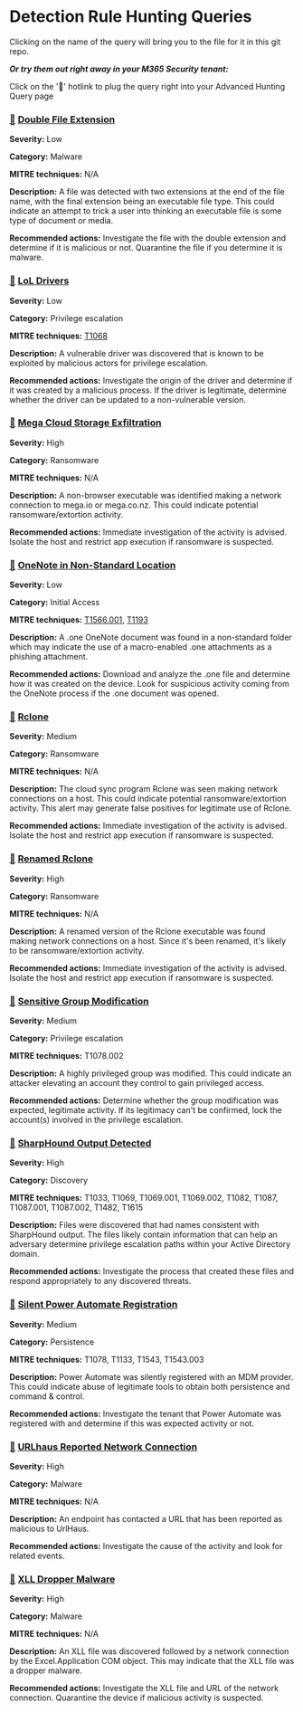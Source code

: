 # Detection Rule Hunting Queries

Clicking on the name of the query will bring you to the file for it in this git repo.

***Or try them out right away in your M365 Security tenant:***

Click on the '🔎' hotlink to plug the query right into your Advanced Hunting Query page

### [🔎](https://security.microsoft.com/v2/advanced-hunting?query=H4sIAAAAAAAAA62W22rbQBCG5zrQdxC-csEt5AC5KA24qZM45GAip7SEXAhbSRwUS7EV2yl5-H4zjqyVbWhgjVjt_rMz_86MVrObSCy5BDKUVEbyJJEk0pIZshjZWAbItQ_kO60vr6AIvYH0pC43UpMM6R19g_ka45SZKpot8Az28RIqZzOefAmVsxFMPRgVf5ItZH5PjXhzx_Pcoi5QD88mji9DuV-gR3AVxQ6-Jzcl6wi_pxv0-YnVdp2cTFitQPpV-hWcOjGo5V4FuV4XeGdFsrth78s1U8Yl-ovnGf2tfJZvtt5P1p_YTovliD6hbyHRnZnzfVTnDdupPCAb0QKkOaPEdOoLqwvbszHMgRzQ9tfaLmsHxtKHc8pMjqb6-VV-SFO6jKo50f_n4xyHck58vhwdOfPkaMlvmh_HCdloenK0ycexN0col54cp0Ry5c0RboDB96vo_vLnCNll_hxtT45Q_njn9Bf_rT-Db0aVo4jkzbSKs7YPCqmAiemXPHrujhfy1ZrWeGee19Evsk2VW1fdVrlv0N6h3gZIh7zr_70FlMwZeilnX0x11vtDFx3l1PobWZ1Xb9wK7vrbNKs5a5c7RfYuXxfbEVoJ2dE4Osg1lw2L5wSebRu34RkYY2RvPa075mHPfBqzi1MYNTLN9JnpxB-0bdrNI5UXO3eu7TagllfMPyOdR13VciNws9Bm9cI2s2znJvsHqH1RNIgJAAA&timeRangeId=week) [Double File Extension](DoubleFileExtension.kusto)

**Severity:** Low

**Category:** Malware

**MITRE techniques:** N/A

**Description:** A file was detected with two extensions at the end of the file name, with the final extension being an executable file type. This could indicate an attempt to trick a user into thinking an executable file is some type of document or media.

**Recommended actions:** Investigate the file with the double extension and determine if it is malicious or not. Quarantine the file if you determine it is malware.

### [🔎](https://security.microsoft.com/v2/advanced-hunting?query=H4sIAAAAAAAAA-1X227TQBDdZyT-wURIbaRQmgDlUkWiokVUUBrRlpcKoTRx05TUtmy3oYiP58zZ3cRxnPWSF16Q5dienT0795lMVKhyFahPKsa9r1I1VnegpSoDtYv7RvXBEXKlryb4_YWvTVyh-mlWIq4MydnHSgpqphJgRniG6g1wMqwJRqRGqonvc_VWNdQVqDk4M_A8xTXltQW0mIhFebbwHoOnD_4xnuXVAX7vgPkN6FOs5EAPIM0ldqVGjy7Wc8rdgBRN9VA9UL_BZXWJgBrMNNEWSPCWUo_v5oxlDVchHcKmGiUHb9EGm7NTztU2ZG6qFjGCpWtP3VIX0aIeq-3EekfJtUeHBbShoeVAvKF_54idGsQYO8S60QLiKvmeOdH2adcBdyaURixcj_rciXpGHw3AKc96tBc1GmtbjeiRew-8HSdez8TxGBEvqOEs91yYL52YR4x_8bVfBL5yoh3DF5JlfXpE9p5A74xWuPFAf-1E_0KNY0R5Ch_5ad-uyZliJVs3pto1udQzlccXzZ1HH0wGTbwitO2RRzlj_m_0dWfRR-yIUVkjRNc-csQH0Z1Jc8QT6L8Hfh9MdzaVMTuQYccL151Rc9weIvWCnTBDVQ49q7I7w1ajD2FrXW98TnFnmusUXccTRqFPTevUZKBbo_UyslOTkV_NnHKJO_TqRp2arDwF18irInVMRto5IAFXrK5NDj4BzxS3WLY8O7SUTEMbM6wN4FiUqYmwcEGWR5SmMaPILLMLikxQATtIznPGtEEMewTE6eNbx2tK38gpE8NtM_CIUgzIb_Wumg6thNdYG9N7V3zmmMS0jWyXvAfGBU-U83UXlhN_kH-IVXlGRrLNBU9IpEhnlL7w3nTIA8ogJ2ULvGV77RWq3ymkSEwOadtZtMWJqOFEnFcp64FF_iatLbZ4TOxLWqO6ynXJJRYdcQremq3uVvhFV7H_vqnzja321f7x27P9j691Ymre5VbFlebQsXWLfbbmVud9yxl5Nr6GrOl6Jhwwbk7N_4eMlUz6SasUKZ9J11WvKgqEbv1f5K3uGd01-oyglWf4VkX3ENrybNoq2KxsJfk-pG1z_lu203KPGab3Z9R6QEzJk6KOVu9j4z_ZfYb3yZIVDwvyJdQhJ816JjO0ABa5r_TLH-FhTfX6DwAA&timeRangeId=week) [LoL Drivers](LoLDrivers.kusto)

**Severity:** Low

**Category:** Privilege escalation

**MITRE techniques:** [T1068](https://attack.mitre.org/techniques/T1068/)

**Description:** A vulnerable driver was discovered that is known to be exploited by malicious actors for privilege escalation.

**Recommended actions:** Investigate the origin of the driver and determine if it was created by a malicious process. If the driver is legitimate, determine whether the driver can be updated to a non-vulnerable version.

### [🔎](https://security.microsoft.com/v2/advanced-hunting?query=H4sIAAAAAAAAA72STQrCQAyF31rwDqMH6ClUcCMiuJZaWy3-jHSKiohn95voRnClrZR0yMvLyySTgXKdVCrjnGC1zvKqtNUQPNcBJKirjm5yxDZgFeY047-HW3POwXZgGX7MSFE8kOfUh5NrDZKAeXxn-t_kx2gCfgX9dKMxsZLsEnZtCmtNiXnrLvCNQHfWaWq6Tj3drUqGTmRGNMEu2LNKis7qR_WCSLxjAfvSgn4AKbAKRvPqXkebcdqCdmmKR6LeJtR8hb1td-QGrLB9W5H_31oZPTZfb2m8M5z4PouXvzWvje5Ci7Nb2oad3rQfyxt38J4EAAA&timeRangeId=week) [Mega Cloud Storage Exfiltration](MegaExfiltration.kusto)

**Severity:** High

**Category:** Ransomware

**MITRE techniques:** N/A

**Description:** A non-browser executable was identified making a network connection to mega.io or mega.co.nz. This could indicate potential ransomware/extortion activity.

**Recommended actions:** Immediate investigation of the activity is advised. Isolate the host and restrict app execution if ransomware is suspected.

### [🔎]() [OneNote in Non-Standard Location](OneNoteWeirdLocation.kusto)

**Severity:** Low

**Category:** Initial Access

**MITRE techniques:** [T1566.001](https://attack.mitre.org/techniques/T1566/001/), [T1193](https://attack.mitre.org/techniques/T1193/)

**Description:** A .one OneNote document was found in a non-standard folder which may indicate the use of a macro-enabled .one attachments as a phishing attachment.

**Recommended actions:** Download and analyze the .one file and determine how it was created on the device. Look for suspicious activity coming from the OneNote process if the .one document was opened.

### [🔎](https://security.microsoft.com/v2/advanced-hunting?query=H4sIAAAAAAAAAx2MQQqDQBAE6xzwD-ID_IE3E_AS_ILIEpdEF1Q0h-DbUyxDz0DXdLcEDiKj96l2ThIrb-76gUVno-DGj1I26a2qpJNFaWTIe-FFL0u5a3Meup_cOzDnTMPlrvwaJclMoFZfVfEHylBSLowAAAA&timeRangeId=week) [Rclone](Rclone.kusto)

**Severity:** Medium

**Category:** Ransomware

**MITRE techniques:** N/A

**Description:** The cloud sync program Rclone was seen making network connections on a host. This could indicate potential ransomware/extortion activity. This alert may generate false positives for legitimate use of Rclone.

**Recommended actions:** Immediate investigation of the activity is advised. Isolate the host and restrict app execution if ransomware is suspected.

### [🔎](https://security.microsoft.com/v2/advanced-hunting?query=H4sIAAAAAAAAA62RO6vCQBCFTy34H9RKm2svWPkAm8vFwj6sUYMmETfXB4i_3W_HiIopLGSZzeacM3NmZ4eKtVcix_eXKHRQrp3WGoHHykC86qrprAbcCmxHNDSBS2ATRbZnWuoPLrdanjUG3VjdSKnlNHVhb6FyMDk5sX6II9Eylwhsjqb9Qf2Z9eLhQqWgX3AaEKm2Vun05N0vvVdUK-C9euqyXnsJd1-WvYTzJ_es7mNiswtMRuamYhr9iml8w_nuNDSVQ5Fw36JUPXynsCcQx9-i9Lx18m9v4MkJaITvdzq7aebUd-S9T2L6MomOrqI0FPOeAgAA&timeRangeId=week) [Renamed Rclone](RenamedRclone.kusto)

**Severity:** High

**Category:** Ransomware

**MITRE techniques:** N/A

**Description:** A renamed version of the Rclone executable was found making network connections on a host. Since it's been renamed, it's likely to be ransomware/extortion activity.

**Recommended actions:** Immediate investigation of the activity is advised. Isolate the host and restrict app execution if ransomware is suspected.

### [🔎](https://security.microsoft.com/v2/advanced-hunting?query=H4sIAAAAAAAAA7VW227aQBCd50r9hy2KlESi9AMqHpISqlQijQg8VVXk2IY44WLZBkpV9dt75uxim2ADrVJZYHt2bufMzK4nEkomRu5wn0kqEd4iWeLtsyQyl4XEciOeTCFJodfGL8a7L89yj3uCy5O1nEFu5AMuIxcS4DKQz7BiZJx7Ug-ZPGJFY64pNfA1d7EDREkgSXeyeStvGEGvU0TwabWAlnr6Ct8hM8kgTWB5Ks0dmwAoIlhEWM8OaF86jJr1cf47WJlCQyOYUrTDup-IPyNLE1xhTYQraulqjF9Elg5Fqrbp49-D3XtGnrBK_5ZT0SVGbqkbgbc1PSSMYhlTDlfwWOfnGms-M9D4Y8i6tAtZKyMDPC_c8yWeIkQKar31mIVmluI3otWV_IDskV05Jgt3tF_WernhbKyYx3POyQi-x8jAdkNE2XEdovysXIcPWYk6vYQsHNvZt0SqVfb5Hxzw_3rVV0-xq_m-DO_IfMgIhzq2XJVq_Kp_Lh95v2YXzFiJDEg6uCeOCdVfo-5Lp5HS4he8rphN4uYn3sKwqWibe12De81mFzIV_hs1Xv3c1wBaMaUbn-Wp6ZGXB8fxI2xi7olFpwY1MTpuOpTJInOVLokmzHduI-9c5Ea-S9t5mCCLgBpejjNiF6VuZy4m8gK-dWrWnNXtHFNpQbLJMoTvjKwHnN35FuI2T4G524Wt9zOeKgm79l6eOLczSO1ZEuXoPGTcxXPI-U_RBy35BlQDdEoLUfq4DzERDfmOtTJWu-P77AN7CinqcSmvWc5WhCkvGLH9ENHOc2dbyHMk4-woFsPOLry1arjoUmP63_nokoneHk7CV2IkYf_O3XyUZ9HAxqI9lp2LLf9tF3cE3PbkmsI249fGdk-dYxfR7u6Xcmk4mWWsUULukzUflhPOje11i3DDQhXS_hZSe6pZ79Voivx6uAeMELn9-W-x7fZNc2eyCoTVNSy-vKpRrvBuO8HDeRdSZlcUn3p-uQPtQ6h9_Bv3syO_Lc9zFp-wZs-hZ94DsKVn0IhTsnDfM2Zn77_m6TzPsz7JrVpgSqdpzK7f_nocIotivz_hBI6BUa2qNDdZppBOeaKpxU_y8cCuH-B96vZmj3Vtvujt5l7ubGWLfDcctfeg6LCLYnb0OrdQT1-g88CcMvLx0nsVxiJf7fL20bHs94DaZKxOwZWV1TNkWMsUUf4ACYnKf5IMAAA&timeRangeId=week) [Sensitive Group Modification](SensitiveGroupModification.kusto)

**Severity:** Medium

**Category:** Privilege escalation

**MITRE techniques:** T1078.002

**Description:** A highly privileged group was modified. This could indicate an attacker elevating an account they control to gain privileged access.

**Recommended actions:** Determine whether the group modification was expected, legitimate activity. If its legitimacy can't be confirmed, lock the account(s) involved in the privilege escalation.

### [🔎](https://security.microsoft.com/v2/advanced-hunting?query=H4sIAAAAAAAAA62RWwrCMBBF77fgHoILcBGi4pdbkNIUH9im9GFBXLxnIvTHH8FhSAZuDodJslWlh64q6Xv6nb4jqdRoUK-lFnopaNKFrGOFmTuqUJ0ToyP0xMkAGbTSSRuoREUd2MfMrPWEaTk3c5gr4f7dXMLXWEYym6rHe2NP0P-b7eYFaePsjnnqj9nPeuYdkquvy7_VOjrN52cz1_fPvAFVokLUygIAAA&timeRangeId=week) [SharpHound Output Detected](SharpHoundOutput.kusto)

**Severity:** High

**Category:** Discovery

**MITRE techniques:** T1033, T1069, T1069.001, T1069.002, T1082, T1087, T1087.001, T1087.002, T1482, T1615

**Description:** Files were discovered that had names consistent with SharpHound output. The files likely contain information that can help an adversary determine privilege escalation paths within your Active Directory domain.

**Recommended actions:** Investigate the process that created these files and respond appropriately to any discovered threats.

### [🔎](https://security.microsoft.com/v2/advanced-hunting?query=H4sIAAAAAAAAA3WP3QqCQBCFz3XQO2ze5xt0EVoUVEQ9gZiUkAquVBfRs_c5GSQVy-weZvb8TKxMF-VKebeqVRnynBn9TKUa8FAD3eV01YleTTnNYZ1BGyUqrDPRgztAZ6pYodZMUhg5Kpl21BHsUayZNOCKSah9p9R6hbw3Kvjp2U8YgQtOAvOgVefjmFemlVjHWyansWm8E7SK7o_LElZu-V4pS1h95-_dR2z_uXtkGTx3-y_UAuR7-z0BPRLZYXoBAAA&timeRangeId=week) [Silent Power Automate Registration](SilentPARegistration.kusto)

**Severity:** Medium

**Category:** Persistence

**MITRE techniques:** T1078, T1133, T1543, T1543.003

**Description:** Power Automate was silently registered with an MDM provider. This could indicate abuse of legitimate tools to obtain both persistence and command & control.

**Recommended actions:** Investigate the tenant that Power Automate was registered with and determine if this was expected activity or not.

### [🔎](https://security.microsoft.com/v2/advanced-hunting?query=H4sIAAAAAAAAA42U22rbQBCG57rQd3DcQGxQkp4DKYYUnItAKKWNr0IJqqQmTmxJWNs4gTx8v_0lq0pryWbZ0xz-2ZmdmZkl5qxnv21hM7uxkFNh36BGzFS8EXPA7YFbglyK1MxiVsccWM76CCVjj-2qwjpGq0BiYVM0rm3I_dJOrI8Vx8jhHtsh47ntA_afOiWcI-iHoGa2BGVlo4AWsd5jLRPd20ig9u0HdpbcHZr-3b-QWNhcrx3Bd_Kjz3uG9tJe2JPkb-RZwnm9Nz3bkTchN8fpr4W-vWKukHL4md0qfq4VbSW9imkKr1dHtIx4Lls-CleVr22RHrbgndm4wnJoTPWbg9rKpb0mVkMLpN37b4wll9hnNGL2uIEVVzwH6py9ifqmE3VCbp03kJoZ0kR5uwXKd8k65cpmxHediBf8pf__sM74Lqz3G7BC5Ld504dOnOd1cS79uy1QP3ai-trOVRNlNW_GOxLe-gzfR2KprGzL9UB1v1fj7YH2SWhjMO6x5zvNF2XTUu-6s1PoZfcparu3VQ5396pMErvwEyrf0UE8fw7dezupankkn3fl7bX60UGVU211fFFletkD5vCDf7ImUM00PQqlEagSU_WLqSTLCH-VhUiYBVUWMTI88n5MwE-lWb4qaGRV0JoZwZrf_QN39aNc4AUAAA&timeRangeId=week) [URLhaus Reported Network Connection](URLhausNetworkEvents.kusto)

**Severity:** High

**Category:** Malware

**MITRE techniques:** N/A

**Description:** An endpoint has contacted a URL that has been reported as malicious to UrlHaus.

**Recommended actions:** Investigate the cause of the activity and look for related events.

### [🔎](https://security.microsoft.com/v2/advanced-hunting?query=H4sIAAAAAAAAA61WXW_TQBDcZyT-gykviZSPAm8gIwUapIpQorYRIPHiJE6a1rGtxGkbCfHbmZ07x057R0WETnbs9e7s3tzcXrrSlUC-ywAjkJksJJEYT7Hc4kqloDWDNcH9DrYpLGPZ4t6Xe5nAkkhHepJjJIifSISoBbxT-HyUr_IFvxliruE7IeISPjfwSWWOtxT2AtiZrGAN4KOxqfU2SGt5Ls9Qa5eYmWyQSytRjOkuq1ZeyBV_c6DFiIsZHbOGWW2uU3zPWHWMJ1NTgioixlXZ9C1iriUrVKSIs7jCvUD8Wt7Sd446NPsGc-1wFktYNYfO4hbPJ5bTl8RRPK25DR6V3zY8IzCrTGvGNj2mtpqELAXEWuJ5BoyIT4GEuF4j87s9T8XJwOgGuN8sU7qGxv8VYtXmj_nA78bbj9Vl7o4cW6QTamdBZXyyeurv1GTW8Rdi7rhOhs9LO6c1PHROOWzvyfMcWRqOOTedOGW-sx0zMStdw8usTSBHqNXwfeTByKgtfR9ypTXqhRPpJ8YA72PWtcLaqaUHT9XSFt4LXMZ2hmsgP-RC3pAvo8Oqhpx6rPZIncdTZG49sJVzbDnm3fLMQ-0X5HiFe-jgXT3OYcmp9WKXufT8jGuLyDE10PAgPFZRtV7X-GJ0dWN1FPI3tfuwQc_Ajv0Z1_vEQ02VEf9LWz68U-RcMMr0Oe1hQ67dhFnWDhWG8pt6iWsdU59ju_6H5xrafqU8-POuwdUEuBlZ8Of-mwbr2jqvda8RYpJH1qHVj9p7tT5-CfXkRKnnLseInXrF_VN1tqdZ0AwTngrKQ1WpK0efnV6ZOgx9hPpTL3bKkyJ06s4ds7-zTKwqUeuIoU__Tmt7u7JvD7oreGr8-14_LI-va9QVuoQe29RvTo6mDgYLoOjdKE1P_Qb8zP-DcrfvIzclsP9XfIrfz-E6Nxq71W9Lvcs2yaDpXDF3qvoe29M3wG7siP98rfqmzrmwp5BLXWEt5x_6gfAE1gkAAA&timeRangeId=SetInQuery) [XLL Dropper Malware](XLLDropper.kusto)

**Severity:** High

**Category:** Malware

**MITRE techniques:** N/A

**Description:** An XLL file was discovered followed by a network connection by the Excel.Application COM object. This may indicate that the XLL file was a dropper malware.

**Recommended actions:** Investigate the XLL file and URL of the network connection. Quarantine the device if malicious activity is suspected.

